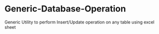 # Generic-Database-Operation
Generic Utility to perform Insert/Update operation on any table using excel sheet

